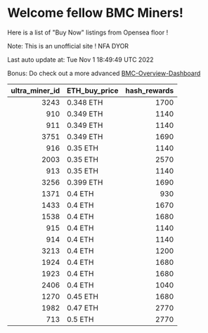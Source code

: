 # Welcome fellow BMC Miners!
Here is a list of "Buy Now" listings from Opensea floor !

Note: This is an unofficial site ! NFA DYOR

Last auto update at: Tue Nov  1 18:49:49 UTC 2022

Bonus: Do check out a more advanced [BMC-Overview-Dashboard](https://dune.com/defifunk/BMC-Overview-Dashboard)


|   ultra_miner_id | ETH_buy_price   |   hash_rewards |
|-----------------:|:----------------|---------------:|
|             3243 | 0.348 ETH       |           1700 |
|              910 | 0.349 ETH       |           1140 |
|              911 | 0.349 ETH       |           1140 |
|             3751 | 0.349 ETH       |           1690 |
|              916 | 0.35 ETH        |           1140 |
|             2003 | 0.35 ETH        |           2570 |
|              913 | 0.35 ETH        |           1140 |
|             3256 | 0.399 ETH       |           1690 |
|             1371 | 0.4 ETH         |            930 |
|             1433 | 0.4 ETH         |           1670 |
|             1538 | 0.4 ETH         |           1680 |
|              915 | 0.4 ETH         |           1140 |
|              914 | 0.4 ETH         |           1140 |
|             3213 | 0.4 ETH         |           1200 |
|             1924 | 0.4 ETH         |           1680 |
|             1923 | 0.4 ETH         |           1680 |
|             2406 | 0.4 ETH         |           1040 |
|             1270 | 0.45 ETH        |           1680 |
|             1982 | 0.47 ETH        |           2770 |
|              713 | 0.5 ETH         |           2770 |